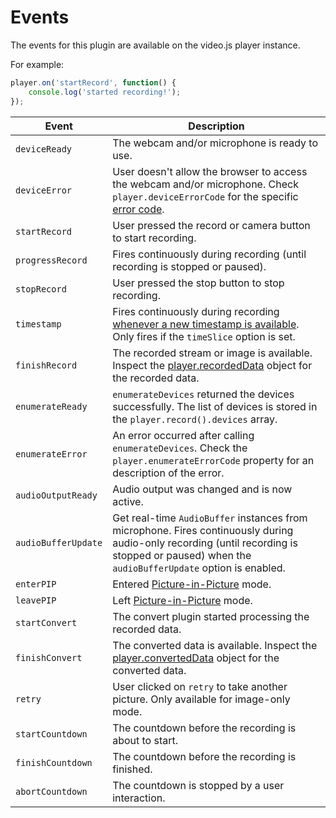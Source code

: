 # Events

The events for this plugin are available on the video.js player instance.

For example:

```javascript
player.on('startRecord', function() {
    console.log('started recording!');
});
```

| Event | Description |
| --- | --- |
| `deviceReady` | The webcam and/or microphone is ready to use. |
| `deviceError` | User doesn't allow the browser to access the webcam and/or microphone. Check `player.deviceErrorCode` for the specific [error code](https://developer.mozilla.org/en-US/docs/Web/API/Navigator/getUserMedia#errorCallback). |
| `startRecord` | User pressed the record or camera button to start recording. |
| `progressRecord` | Fires continuously during recording (until recording is stopped or paused). |
| `stopRecord` | User pressed the stop button to stop recording. |
| `timestamp` | Fires continuously during recording [whenever a new timestamp is available](recorded-data#timestamps). Only fires if the `timeSlice` option is set. |
| `finishRecord` | The recorded stream or image is available. Inspect the [player.recordedData](recorded-data.md) object for the recorded data. |
| `enumerateReady` | `enumerateDevices` returned the devices successfully. The list of devices is stored in the `player.record().devices` array. |
| `enumerateError` | An error occurred after calling `enumerateDevices`. Check the `player.enumerateErrorCode` property for an description of the error. |
| `audioOutputReady` | Audio output was changed and is now active. |
| `audioBufferUpdate` | Get real-time `AudioBuffer` instances from microphone. Fires continuously during audio-only recording (until recording is stopped or paused) when the `audioBufferUpdate` option is enabled. |
| `enterPIP` | Entered [Picture-in-Picture](picture-in-picture.md) mode. |
| `leavePIP` | Left [Picture-in-Picture](picture-in-picture.md) mode. |
| `startConvert` | The convert plugin started processing the recorded data. |
| `finishConvert` | The converted data is available. Inspect the [player.convertedData](recorded-data#convert-data) object for the converted data. |
| `retry` | User clicked on `retry` to take another picture. Only available for image-only mode. |
| `startCountdown` | The countdown before the recording is about to start. |
| `finishCountdown` | The countdown before the recording is finished. |
| `abortCountdown` | The countdown is stopped by a user interaction. |
